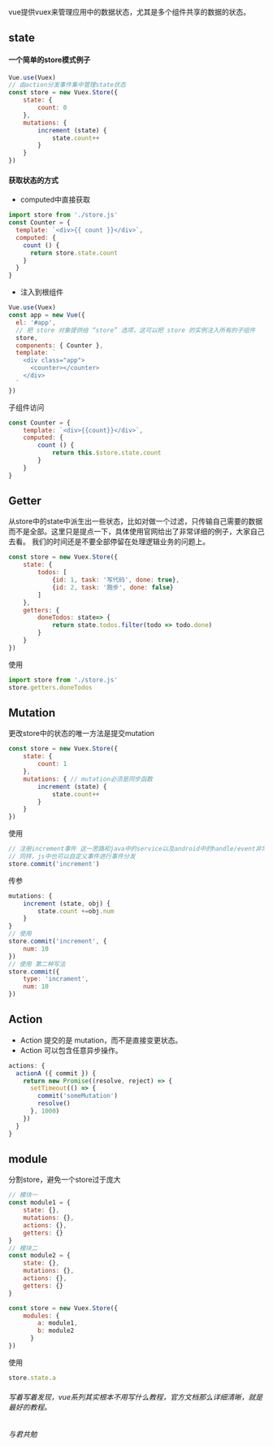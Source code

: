 vue提供vuex来管理应用中的数据状态，尤其是多个组件共享的数据的状态。
## state
#### 一个简单的store模式例子
```js
Vue.use(Vuex)
// 由action分发事件集中管理state状态
const store = new Vuex.Store({
    state: {
        count: 0
    },
    mutations: {
        increment (state) {
            state.count++
        }
    }
})
```
#### 获取状态的方式
* computed中直接获取
```js
import store from './store.js'
const Counter = {
  template: `<div>{{ count }}</div>`,
  computed: {
    count () {
      return store.state.count
    }
  }
}
```
* 注入到根组件
```js
Vue.use(Vuex)
const app = new Vue({
  el: '#app',
  // 把 store 对象提供给 “store” 选项，这可以把 store 的实例注入所有的子组件
  store,
  components: { Counter },
  template: `
    <div class="app">
      <counter></counter>
    </div>
  `
})
```
子组件访问
```js
const Counter = {
    template: `<div>{{count}}</div>`,
    computed: {
        count () {
            return this.$store.state.count
        }
    }
}
```
## Getter
从store中的state中派生出一些状态，比如对做一个过滤，只传输自己需要的数据而不是全部。这里只是提点一下，具体使用官网给出了非常详细的例子，大家自己去看。
我们的时间还是不要全部停留在处理逻辑业务的问题上。
```js
const store = new Vuex.Store({
    state: {
        todos: [
            {id: 1, task: '写代码', done: true},
            {id: 2, task: '跑步', done: false}
        ]
    },
    getters: {
        doneTodos: state=> {
            return state.todos.filter(todo => todo.done)
        }
    }
})
```
使用
```js
import store from './store.js'
store.getters.doneTodos
```
## Mutation
更改store中的状态的唯一方法是提交mutation
```js
const store = new Vuex.Store({
    state: {
        count: 1
    },
    mutations: { // mutation必须是同步函数
        increment (state) {
            state.count++
        }
    }
})
```
使用
```js
// 注册increment事件 这一思路和java中的service以及android中的handle/event非常相似 
// 同样，js中也可以自定义事件进行事件分发
store.commit('increment')
```
传参
```js
mutations: {
    increment (state, obj) {
        state.count +=obj.num
    }
}
// 使用
store.commit('increment', {
    num: 10
})
// 使用 第二种写法
store.commit({
    type: 'incrament',
    num: 10
})
```
## Action
* Action 提交的是 mutation，而不是直接变更状态。
* Action 可以包含任意异步操作。
```js
actions: {
  actionA ({ commit }) {
    return new Promise((resolve, reject) => {
      setTimeout(() => {
        commit('someMutation')
        resolve()
      }, 1000)
    })
  }
}
```
## module
分割store，避免一个store过于庞大
```js
// 模块一
const module1 = {
    state: {},
    mutations: {},
    actions: {},
    getters: {}
}
// 模块二
const module2 = {
    state: {},
    mutations: {},
    actions: {},
    getters: {}
}

const store = new Vuex.Store({
    modules: {
        a: module1,
        b: module2
      }
})
```
使用
```js
store.state.a
```

###### 写着写着发现，vue系列其实根本不用写什么教程，官方文档那么详细清晰，就是最好的教程。
###### 与君共勉




